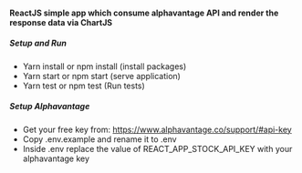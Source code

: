 #### ReactJS simple app which consume alphavantage API and render the response data via ChartJS

##### Setup and Run
-   Yarn install or npm install (install packages)
-   Yarn start or npm start (serve application)
-   Yarn test or npm test (Run tests)

##### Setup Alphavantage
-   Get your free key from: https://www.alphavantage.co/support/#api-key
-   Copy .env.example and rename it to .env
-   Inside .env replace the value of REACT_APP_STOCK_API_KEY with your alphavantage key
